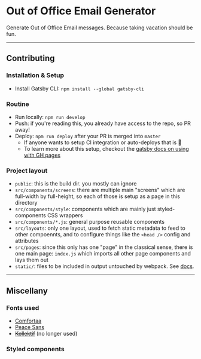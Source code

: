# Out of Office Email Generator

Generate Out of Office Email messages. Because taking vacation should be fun.

---

## Contributing

### Installation & Setup

- Install Gatsby CLI: `npm install --global gatsby-cli`


### Routine

- Run locally: `npm run develop`
- Push: if you're reading this, you already have access to the repo, so PR away!
- Deploy: `npm run deploy` after your PR is merged into `master`
  - If anyone wants to setup CI integration or auto-deploys that is 💯
  - To learn more about this setup, checkout the [gatsby docs on using with GH pages](https://www.gatsbyjs.org/docs/how-gatsby-works-with-github-pages/)


### Project layout

- `public`: this is the build dir. you mostly can ignore
- `src/components/screens`: there are multiple main "screens" which are full-width by full-height, so each of those is setup as a page in this directory
- `src/components/style`: components which are mainly just styled-components CSS wrappers
- `src/components/*.js`: general purpose reusable components
- `src/layouts`: only one layout, used to fetch static metadata to feed to other compoennts, and to configure things like the `<head />` config and attributes
- `src/pages`: since this only has one "page" in the classical sense, there is one main page: `index.js` which imports all other page components and lays them out
- `static/`: files to be included in output untouched by webpack. See [docs](https://www.gatsbyjs.org/docs/adding-images-fonts-files/#using-the-code-classlanguage-textstaticcode-folder).

---

## Miscellany

### Fonts used

- [Comfortaa](https://fonts.google.com/specimen/Comfortaa)
- [Peace Sans](https://www.behance.net/gallery/34760019/Peace-Sans-FREE-FONT)
- ~~[Kollektif](http://www.bravenewfonts.com/)~~ (no longer used)


### Styled components
